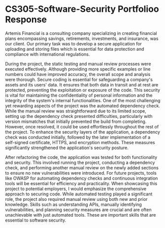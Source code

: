 # CS305-Software-Security Portfolioo Response
Artemis Financial is a consulting company specializing in creating financial plans encompassing savings, retirements, investments, and insurance, was our client. Our primary task was to develop a secure application for uploading and storing files which is essential for data protection and compliance with international regulations.

During the project, the static testing and manual review processes were executed effectively. Although providing more specific examples or line numbers could have improved accuracy, the overall scope and analysis were thorough. Secure coding is essential for safeguarding a company's assets and its users' data. It ensures that both data in transit and at rest are protected, preventing the exploitation or exposure of the code. This security is vital for maintaining the confidentiality of personal information and the integrity of the system's internal functionalities. 
One of the most challenging yet rewarding aspects of the project was the automated dependency check. While the manual review was straightforward due to its limited scope, setting up the dependency check presented difficulties, particularly with version mismatches that initially prevented the build from completing. However, once resolved, it could be used effortlessly throughout the rest of the project. To enhance the security layers of the application, a dependency check was conducted initially, followed by the later implementation of a self-signed certificate, HTTPS, and encryption methods. These measures significantly strengthened the application's security posture.

After refactoring the code, the application was tested for both functionality and security. This involved running the project, conducting a dependency check, and performing another manual review on the newly added sections to ensure no new vulnerabilities were introduced. For future projects, tools like OWASP for automating dependency checks and continuous integration tools will be essential for efficiency and practicality. When showcasing this project to potential employers, I would emphasize the comprehensive approach to securing code. While automated testing played a significant role, the project also required manual review using both new and prior knowledge. Skills such as understanding APIs, manually identifying vulnerabilities, and planning security measures are crucial and are often unachievable with just automated tools. These are important skills that are essential to software security.
